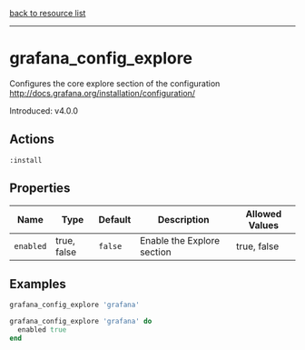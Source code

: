 [back to resource list](https://github.com/sous-chefs/grafana#resources)

---

# grafana_config_explore

Configures the core explore section of the configuration <http://docs.grafana.org/installation/configuration/>

Introduced: v4.0.0

## Actions

`:install`

## Properties

| Name                      | Type          |  Default                    | Description                                                               | Allowed Values
| ------------------------- | ------------- | --------------------------- | ------------------------------------------------------------------------- | --------------- |
| `enabled`                 | true, false   | `false`                     | Enable the Explore section                                                | true, false

## Examples

```ruby
grafana_config_explore 'grafana'
```

```ruby
grafana_config_explore 'grafana' do
  enabled true
end
```
